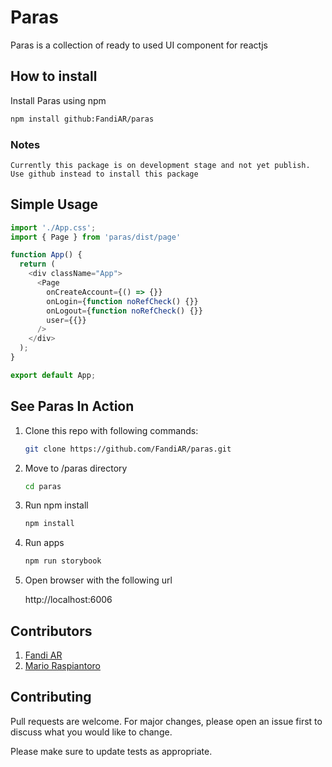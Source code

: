 # Paras

Paras is a collection of ready to used UI component for reactjs

## How to install

Install Paras using npm

```bash
npm install github:FandiAR/paras
```

### Notes

```
Currently this package is on development stage and not yet publish. 
Use github instead to install this package
```

## Simple Usage

```javascript
import './App.css';
import { Page } from 'paras/dist/page'

function App() {
  return (
    <div className="App">
      <Page
        onCreateAccount={() => {}}
        onLogin={function noRefCheck() {}}
        onLogout={function noRefCheck() {}}
        user={{}}
      />
    </div>
  );
}

export default App;
```

## See Paras In Action
1. Clone this repo with following commands:

    ```bash
    git clone https://github.com/FandiAR/paras.git
    ```
2. Move to /paras directory 

    ```bash
    cd paras
    ```
3. Run npm install 

    ```bash
    npm install
    ```
4. Run apps 

    ```bash
    npm run storybook
    ```
5. Open browser with the following url 

    http://localhost:6006

## Contributors
1. [Fandi AR](https://github.com/FandiAR)
2. [Mario Raspiantoro](https://github.com/raspiantoro)

## Contributing

Pull requests are welcome. For major changes, please open an issue first to discuss what you would like to change.

Please make sure to update tests as appropriate.